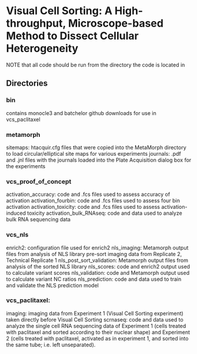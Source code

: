 # Visual Cell Sorting: A High-throughput, Microscope-based Method to Dissect Cellular Heterogeneity
NOTE that all code should be run from the directory the code is located in

## Directories
### bin
contains monocle3 and batchelor github downloads for use in vcs_paclitaxel

### metamorph
sitemaps: htacquir.cfg files that were copied into the MetaMorph directory to load circular/elliptical site maps for various experiments
journals: .pdf and .jnl files with the journals loaded into the Plate Acquisition dialog box for the experiments

### vcs_proof_of_concept
activation_accuracy: code and .fcs files used to assess accuracy of activation
activation_fourbin: code and .fcs files used to assess four bin activation
activation_toxicity: code and .fcs files used to assess activation-induced toxicity
activation_bulk_RNAseq: code and data used to analyze bulk RNA sequencing data

### vcs_nls
enrich2: configuration file used for enrich2
nls_imaging: Metamorph output files from analysis of NLS library pre-sort imaging data from Replicate 2, Technical Replicate 1
nls_post_sort_validation: Metamorph output files from analysis of the sorted NLS library
nls_scores: code and enrich2 output used to calculate variant scores
nls_validation: code and Metamorph output used to calculate variant NC ratios
nls_prediction: code and data used to train and validate the NLS prediction model

### vcs_paclitaxel: 
imaging: imaging data from Experiment 1 (Visual Cell Sorting experiment) taken directly before Visual Cell Sorting
scrnaseq: code and data used to analyze the single cell RNA sequencing data of Experiment 1 (cells treated with paclitaxel and sorted according to their nuclear shape) and Experiment 2 (cells treated with paclitaxel, activated as in experiment 1, and sorted into the same tube; i.e. left unseparated).
